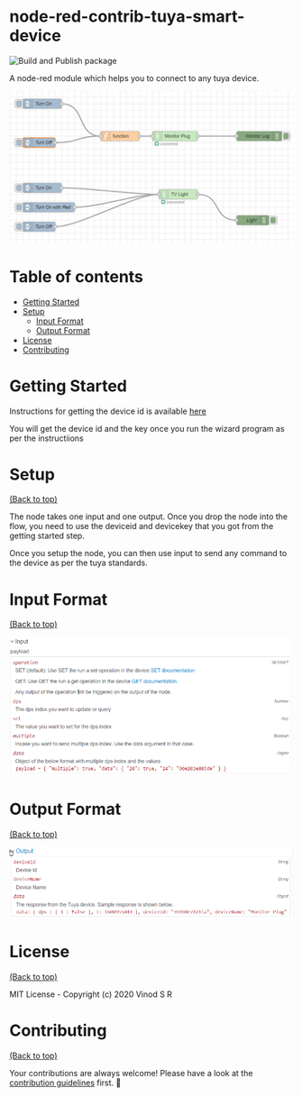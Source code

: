 # node-red-contrib-tuya-smart-device

![Build and Publish package](https://github.com/vinodsr/node-red-contrib-tuya-smart-device/workflows/Build%20and%20Publish%20package/badge.svg)

A node-red module which helps you to connect to any tuya device.

![image](./img/sample.png)

# Table of contents
- [Getting Started](#getting-started)
- [Setup](#setup)
    - [Input Format](#input-format)
    - [Output Format](#output-format)
- [License](#license)
- [Contributing](#contributing)


# Getting Started

Instructions for getting the device id is available [here](https://github.com/codetheweb/tuyapi/blob/master/docs/SETUP.md)

You will get the device id and the key once you run the wizard program as per the instructiions

        
# Setup

[(Back to top)](#table-of-contents)

The node takes one input and one output. Once you drop the node into the flow, you need to use the deviceid and devicekey that you got from the getting started step. 

Once you setup the node, you can then use input to send any command to the device as per the tuya standards.

# Input Format

[(Back to top)](#table-of-contents)

![image](./img/input.png)

# Output Format

[(Back to top)](#table-of-contents)

![image](./img/output.png)

# License

[(Back to top)](#table-of-contents)

MIT License - Copyright (c) 2020 Vinod S R

# Contributing

[(Back to top)](#table-of-contents)

Your contributions are always welcome! Please have a look at the [contribution guidelines](CONTRIBUTING.md) first. :tada:
